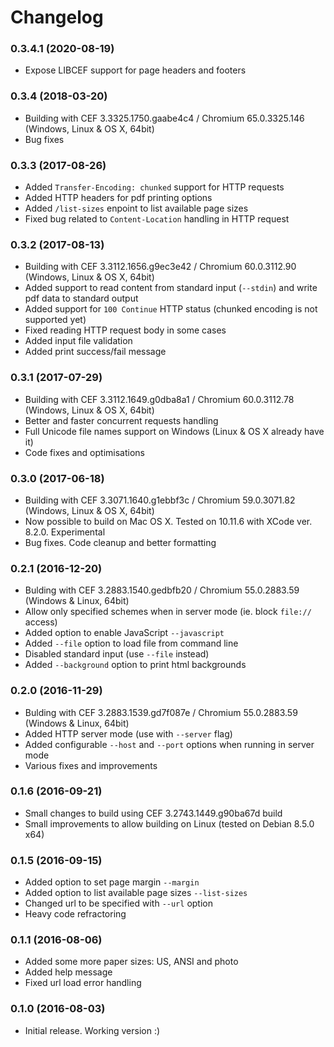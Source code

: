Changelog
===
### 0.3.4.1 (2020-08-19)
* Expose LIBCEF support for page headers and footers 

### 0.3.4 (2018-03-20)
* Building with CEF 3.3325.1750.gaabe4c4 / Chromium 65.0.3325.146 (Windows, Linux & OS X, 64bit)
* Bug fixes

### 0.3.3 (2017-08-26)
* Added `Transfer-Encoding: chunked` support for HTTP requests
* Added HTTP headers for pdf printing options
* Added `/list-sizes` enpoint to list available page sizes
* Fixed bug related to `Content-Location` handling in HTTP request

### 0.3.2 (2017-08-13)
* Building with CEF 3.3112.1656.g9ec3e42 / Chromium 60.0.3112.90 (Windows, Linux & OS X, 64bit)
* Added support to read content from standard input (`--stdin`) and write pdf data to standard output
* Added support for `100 Continue` HTTP status (chunked encoding is not supported yet)
* Fixed reading HTTP request body in some cases
* Added input file validation
* Added print success/fail message

### 0.3.1 (2017-07-29)
* Building with CEF 3.3112.1649.g0dba8a1 / Chromium 60.0.3112.78 (Windows, Linux & OS X, 64bit)
* Better and faster concurrent requests handling
* Full Unicode file names support on Windows (Linux & OS X already have it)
* Code fixes and optimisations

### 0.3.0 (2017-06-18)
* Building with CEF 3.3071.1640.g1ebbf3c / Chromium 59.0.3071.82 (Windows, Linux & OS X, 64bit)
* Now possible to build on Mac OS X. Tested on 10.11.6 with XCode ver. 8.2.0. Experimental
* Bug fixes. Code cleanup and better formatting

### 0.2.1 (2016-12-20)
* Bulding with CEF 3.2883.1540.gedbfb20 / Chromium 55.0.2883.59 (Windows & Linux, 64bit)
* Allow only specified schemes when in server mode (ie. block `file://` access)
* Added option to enable JavaScript `--javascript`
* Added `--file` option to load file from command line
* Disabled standard input (use `--file` instead)
* Added `--background` option to print html backgrounds

### 0.2.0 (2016-11-29)
* Bulding with CEF 3.2883.1539.gd7f087e / Chromium 55.0.2883.59 (Windows & Linux, 64bit)
* Added HTTP server mode (use with `--server` flag)
* Added configurable `--host` and `--port` options when running in server mode
* Various fixes and improvements

### 0.1.6 (2016-09-21)
* Small changes to build using CEF 3.2743.1449.g90ba67d build
* Small improvements to allow building on Linux (tested on Debian 8.5.0 x64)

### 0.1.5 (2016-09-15)
* Added option to set page margin `--margin`
* Added option to list available page sizes `--list-sizes`
* Changed url to be specified with `--url` option
* Heavy code refractoring

### 0.1.1 (2016-08-06)
* Added some more paper sizes: US, ANSI and photo
* Added help message
* Fixed url load error handling

### 0.1.0 (2016-08-03)
* Initial release. Working version :)

